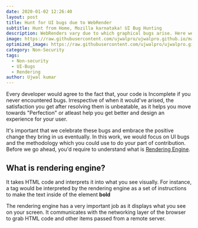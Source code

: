 ```yaml
---
date: 2020-01-02 12:26:40
layout: post
title: Hunt for UI bugs due to WebRender
subtitle: Hunt from Home, Mozilla karnataka! UI Bug Hunting
description: WebRenders vary due to which graphical bugs arise. Here we'd cover about method to hunt these bugs and contribute to mozilla
image: https://raw.githubusercontent.com/ujwalpro/ujwalpro.github.io/master/assets/img/blog/webrender.png
optimized_image: https://raw.githubusercontent.com/ujwalpro/ujwalpro.github.io/master/assets/img/blog/webrender.png
category: Non-Security
tags:
  - Non-security
  - UI-Bugs
  - Rendering
author: Ujwal kumar
---
```


Every developer would agree to the fact that, your code is Incomplete if you never encountered bugs. Irrespective of when it would've arised, the satisfaction you get after resolving them is unbeatable, as it helps you move towards "Perfection" or atleast help you get better and design an experience for your user.

It's important that we celebrate these bugs and embrace the positive change they bring in us eventually. In this work, we would focus on UI bugs and the methodology which you could use to do your part of contribution.
Before we go ahead, you'd require to understand what is [Rendering Engine](https://www.pathinteractive.com/blog/design-development/rendering-a-webpage-with-google-webmaster-tools/).

## What is rendering engine?

It takes HTML code and interprets it into what you see visually. For instance, a tag would be interpreted by the rendering engine as a set of instructions to make the text inside of the element <b>bold</b>

The rendering engine has a very important job as it displays what you see on your screen. It communicates with the networking layer of the browser to grab HTML code and other items passed from a remote server.










